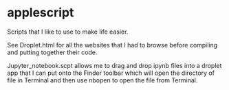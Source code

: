 # applescript

Scripts that I like to use to make life easier.

See Droplet.html for all the websites that I had to browse before compiling and putting together their code. 


Jupyter_notebook.scpt allows me to drag and drop ipynb files into a droplet app that I can put onto the Finder toolbar which will open the directory of file in Terminal 
and then use nbopen to open the file from Terminal.

